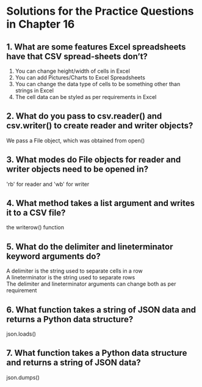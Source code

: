 # Solutions for the Practice Questions in Chapter 16

## 1. What are some features Excel spreadsheets have that CSV spread-sheets don’t?
1. You can change height/width of cells in Excel
2. You can add Pictures/Charts to Excel Spreadsheets
3. You can change the data type of cells to be something other than strings in Excel
4. The cell data can be styled as per requirements in Excel
## 2. What do you pass to csv.reader() and csv.writer() to create reader and writer objects?
We pass a File object, which was obtained from open()
## 3. What modes do File objects for reader and writer objects need to be opened in?
'rb' for reader and 'wb' for writer
## 4. What method takes a list argument and writes it to a CSV file?
the writerow() function
## 5. What do the delimiter and lineterminator keyword arguments do?
A delimiter is the string used to separate cells in a row\
A lineterminator is the string used to separate rows\
The delimiter and lineterminator arguments can change both as per requirement
## 6. What function takes a string of JSON data and returns a Python data structure?
json.loads()
## 7. What function takes a Python data structure and returns a string of JSON data?
json.dumps()